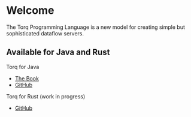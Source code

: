 # Welcome

The Torq Programming Language is a new model for creating simple but sophisticated dataflow servers.

## Available for Java and Rust

Torq for Java

- [The Book](https://torq-lang.github.io/book-jv)
- [GitHub](https://github.com/torq-lang/torq-jv)

Torq for Rust (work in progress)

- [GitHub](https://github.com/torq-rs)

